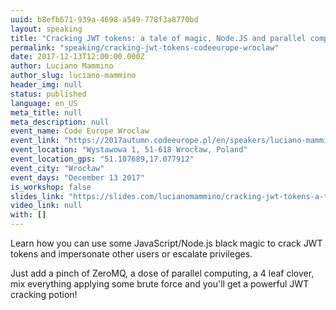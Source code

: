 ```yaml
---
uuid: b8efb671-939a-4698-a549-778f3a8770bd
layout: speaking
title: "Cracking JWT tokens: a tale of magic, Node.JS and parallel computing"
permalink: "speaking/cracking-jwt-tokens-codeeurope-wroclaw"
date: 2017-12-13T12:00:00.000Z
author: Luciano Mammino
author_slug: luciano-mammino
header_img: null
status: published
language: en_US
meta_title: null
meta_description: null
event_name: Code Europe Wroclaw
event_link: "https://2017autumn.codeeurope.pl/en/speakers/luciano-mammino"
event_location: "Wystawowa 1, 51-618 Wrocław, Poland"
event_location_gps: "51.107689,17.077912"
event_city: "Wrocław"
event_days: "December 13 2017"
is_workshop: false
slides_link: "https://slides.com/lucianomammino/cracking-jwt-tokens-a-tale-of-magic-nodejs-and-parallel-computing-wroclaw#/"
video_link: null
with: []
---
```


Learn how you can use some JavaScript/Node.js black magic to crack JWT tokens and impersonate other users or escalate privileges.

Just add a pinch of ZeroMQ, a dose of parallel computing, a 4 leaf clover, mix everything applying some brute force and you'll get a powerful JWT cracking potion!
